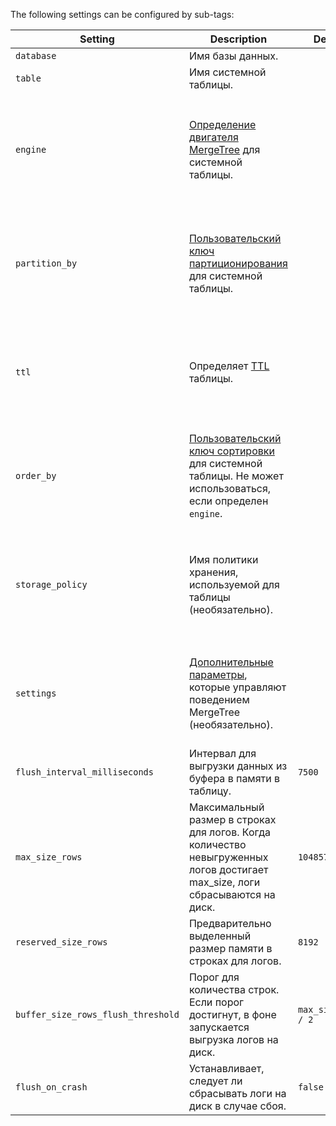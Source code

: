 
The following settings can be configured by sub-tags:

| Setting                            | Description                                                                                                                                             | Default             | Note                                                                                                               |
|------------------------------------|---------------------------------------------------------------------------------------------------------------------------------------------------------|---------------------|--------------------------------------------------------------------------------------------------------------------|
| `database`                         | Имя базы данных.                                                                                                                                       |                     |                                                                                                                    |
| `table`                            | Имя системной таблицы.                                                                                                                                 |                     |                                                                                                                    |
| `engine`                           | [Определение двигателя MergeTree](../../../engines/table-engines/mergetree-family/mergetree.md#table_engine-mergetree-creating-a-table) для системной таблицы. |                     | Не может использоваться, если определены `partition_by` или `order_by`. Если не указано, по умолчанию выбирается `MergeTree`        |
| `partition_by`                     | [Пользовательский ключ партиционирования](../../../engines/table-engines/mergetree-family/custom-partitioning-key.md) для системной таблицы.                               |                     | Если для системной таблицы указан `engine`, параметр `partition_by` следует указывать непосредственно внутри 'engine'   |
| `ttl`                              | Определяет [TTL](/engines/table-engines/mergetree-family/mergetree#table_engine-mergetree-ttl) таблицы.                                              |                     | Если для системной таблицы указан `engine`, параметр `ttl` следует указывать непосредственно внутри 'engine'            |
| `order_by`                         | [Пользовательский ключ сортировки](../../../engines/table-engines/mergetree-family/mergetree.md#order_by) для системной таблицы. Не может использоваться, если определен `engine`.      |                     | Если для системной таблицы указан `engine`, параметр `order_by` следует указывать непосредственно внутри 'engine'       |
| `storage_policy`                   | Имя политики хранения, используемой для таблицы (необязательно).                                                                                         |                     | Если для системной таблицы указан `engine`, параметр `storage_policy` следует указывать непосредственно внутри 'engine' |
| `settings`                         | [Дополнительные параметры](../../../engines/table-engines/mergetree-family/mergetree.md/#settings), которые управляют поведением MergeTree (необязательно).   |                     | Если для системной таблицы указан `engine`, параметр `settings` следует указывать непосредственно внутри 'engine'       |
| `flush_interval_milliseconds`      | Интервал для выгрузки данных из буфера в памяти в таблицу.                                                                                              | `7500`              |                                                                                                                    |
| `max_size_rows`                    | Максимальный размер в строках для логов. Когда количество невыгруженных логов достигает max_size, логи сбрасываются на диск.                               | `1048576`           |                                                                                                                    |
| `reserved_size_rows`               | Предварительно выделенный размер памяти в строках для логов.                                                                                           | `8192`              |                                                                                                                    |
| `buffer_size_rows_flush_threshold` | Порог для количества строк. Если порог достигнут, в фоне запускается выгрузка логов на диск.                                                           | `max_size_rows / 2` |                                                                                                                    |
| `flush_on_crash`                   | Устанавливает, следует ли сбрасывать логи на диск в случае сбоя.                                                                                       | `false`             |                                                                                                                    |
```
